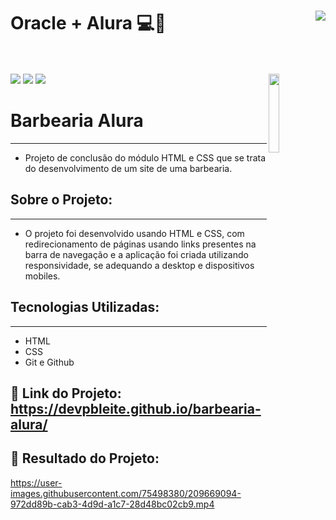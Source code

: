 # Oracle + Alura 💻🤟  <img align="right" src="https://cursos.alura.com.br/assets/images/certificates/new/logo/oracle-one-logo.png"><br><br>
<a href="https://www.linkedin.com/in/pabloleite03/" target="_blank"><img src="https://img.shields.io/badge/-LinkedIn-%230077B5?style=for-the-badge&logo=linkedin&logoColor=white"></a>
<a href = "mailto:devpbleite@gmail.com"> <img src="https://img.shields.io/badge/-Gmail-%23333?style=for-the-badge&logo=gmail&logoColor=white" target="_blank"></a>
<a href="https://discord.com/channels/@PabloL#3331" target="_blank"><img src="https://img.shields.io/badge/Discord-7289DA?style=for-the-badge&logo=discord&logoColor=white" target="_blank"></a>
<img align="right" src="https://github.com/devpbleite/encode-challenge/blob/main/assets/images/badge.png" width="18%">

# Barbearia Alura
___

 -  Projeto de conclusão do módulo HTML e CSS que se trata do desenvolvimento de um site de uma barbearia.

## Sobre o Projeto:
___

  - O projeto foi desenvolvido usando HTML e CSS, com redirecionamento de páginas usando links presentes na barra de navegação e a aplicação foi criada utilizando responsividade, se adequando a desktop e dispositivos mobiles.

## Tecnologias Utilizadas:
___
-	HTML
-	CSS
- Git e Github

## 🔗 Link do Projeto: https://devpbleite.github.io/barbearia-alura/

## 📌 Resultado do Projeto:

https://user-images.githubusercontent.com/75498380/209669094-972dd89b-cab3-4d9d-a1c7-28d48bc02cb9.mp4

